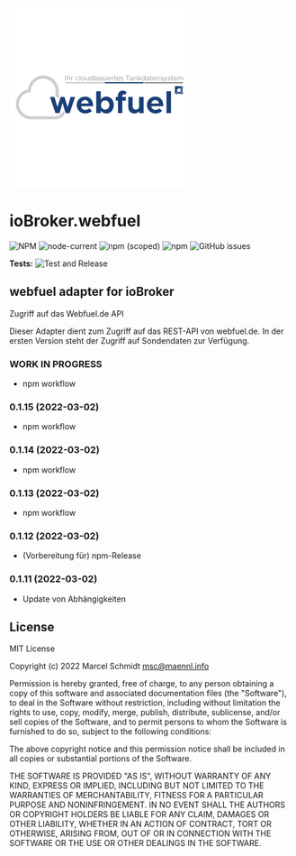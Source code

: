 ![Logo](admin/webfuel.png)

# ioBroker.webfuel

![NPM](https://img.shields.io/npm/l/@maennl/iobroker.webfuel)
![node-current](https://img.shields.io/node/v/@maennl/iobroker.webfuel)
![npm (scoped)](https://img.shields.io/npm/v/@maennl/iobroker.webfuel)
![npm](https://img.shields.io/npm/dt/@maennl/iobroker.webfuel)
![GitHub issues](https://img.shields.io/github/issues/maennl/ioBroker.webfuel)

**Tests:** ![Test and Release](https://github.com/maennl/ioBroker.webfuel/workflows/Test%20and%20Release/badge.svg)

## webfuel adapter for ioBroker

Zugriff auf das Webfuel.de API

Dieser Adapter dient zum Zugriff auf das REST-API von webfuel.de.
In der ersten Version steht der Zugriff auf Sondendaten zur Verfügung.

<!--  
    Placeholder for the next version (at the beginning of the line):
    ### **WORK IN PROGRESS**
-->

### **WORK IN PROGRESS**

- npm workflow

### 0.1.15 (2022-03-02)

- npm workflow

### 0.1.14 (2022-03-02)

- npm workflow

### 0.1.13 (2022-03-02)

- npm workflow

### 0.1.12 (2022-03-02)

- (Vorbereitung für) npm-Release

### 0.1.11 (2022-03-02)

- Update von Abhängigkeiten

## License

MIT License

Copyright (c) 2022 Marcel Schmidt <msc@maennl.info>

Permission is hereby granted, free of charge, to any person obtaining a copy
of this software and associated documentation files (the "Software"), to deal
in the Software without restriction, including without limitation the rights
to use, copy, modify, merge, publish, distribute, sublicense, and/or sell
copies of the Software, and to permit persons to whom the Software is
furnished to do so, subject to the following conditions:

The above copyright notice and this permission notice shall be included in all
copies or substantial portions of the Software.

THE SOFTWARE IS PROVIDED "AS IS", WITHOUT WARRANTY OF ANY KIND, EXPRESS OR
IMPLIED, INCLUDING BUT NOT LIMITED TO THE WARRANTIES OF MERCHANTABILITY,
FITNESS FOR A PARTICULAR PURPOSE AND NONINFRINGEMENT. IN NO EVENT SHALL THE
AUTHORS OR COPYRIGHT HOLDERS BE LIABLE FOR ANY CLAIM, DAMAGES OR OTHER
LIABILITY, WHETHER IN AN ACTION OF CONTRACT, TORT OR OTHERWISE, ARISING FROM,
OUT OF OR IN CONNECTION WITH THE SOFTWARE OR THE USE OR OTHER DEALINGS IN THE
SOFTWARE.
